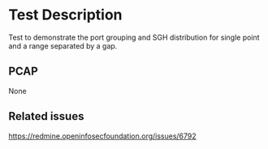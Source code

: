 # Test Description

Test to demonstrate the port grouping and SGH distribution for single point
and a range separated by a gap.

## PCAP

None

## Related issues

https://redmine.openinfosecfoundation.org/issues/6792
